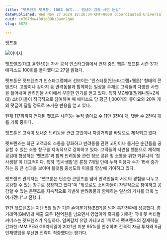 ```yaml
---
title: "펫프렌즈 펫프툰, 100회 돌파... 댕냥이 감동 사연 눈길"
datePublished: Wed Nov 27 2024 18:26:34 GMT+0000 (Coordinated Universal Time)
cuid: cm707dxw4001q09kz8avn2g4x
slug: 6875

---
```



펫프툰

![이미지](https://cdn.hashnode.com/res/hashnode/image/upload/v1739261492081/07ab94d7-b33d-48c7-95cc-6dfa31f8b25e.jpeg)

펫프렌즈(대표 윤현신)는 자사 공식 인스타그램에서 연재 중인 웹툰 '펫프툰 시즌 3'가 에피소드 100회를 돌파했다고 27일 밝혔다.

펫프툰은 펫프렌즈가 인스타그램에서 선보이는 '인스타툰(인스타그램+웹툰)' 형태의 콘텐츠다. 고양이나 강아지 등 반려동물과 함께하는 일상을 주제로 고객들의 다양한 사연을 풀어내며 반려인들 사이에서 꾸준한 인기를 얻고 있다. 특히 MZ세대(밀레니얼+Z세대) 소비자들이 적극적으로 참여하며 매 에피소드 당 평균 1,000개의 좋아요와 20여 개의 댓글이 달릴 정도로 뜨거운 반응을 얻고 있다.

현재 117회까지 연재된 펫프툰 시즌3는 누적 좋아요 수 11만 3천여 개, 댓글 수 2천여 개를 기록 중이다.

펫프툰은 고객이 보내준 반려동물 관련 고민이나 자랑거리를 바탕으로 제작되고 있다.

펫프렌즈는 최근 고객과의 소통을 강화하고 반려동물 관련 고민이나 즐거운 순간들을 공유할 수 있는 소통 창구를 지속적으로 강화하고 있다. 고객들의 사연을 웹툰으로 제작해 공감대 형성하는 '펫프툰'과 함께 반려동물 관련 정보 공유 및 소통을 위한 커뮤니티 '집사생활'이 대표적이다. 특히 '집사생활'은 론칭 7개월 만에 누적 이용자 수가 15배 증가하는 등 큰 성과를 보이며 플랫폼 충성도와 이용률 향상에 기여하고 있다.

펫프렌즈 관계자는 "펫프툰은 단순한 콘텐츠를 넘어 반려인들이 서로의 경험을 나누고 공감할 수 있는 창구로 성장하고 있다"며 "앞으로도 소비자들이 자발적으로 참여하고 공감할 수 있는 콘텐츠를 지속적으로 개발해 반려동물과 함께하는 일상의 가치를 더욱 높여가겠다"고 전했다.

한편 펫프렌즈는 지난 5월 월간 기준 손익분기점(BEP)을 넘어 흑자전환에 성공했다. 총거래액(GMV)과 매출 모두 1천억원을 넘으면서 영업이익 흑자를 기록한 국내 펫 버티컬 커머스는 펫프렌즈가 유일하다. 일찌감치 유망 카테고리 1위로서 펫프렌즈의 잠재력을 간파한 IMM PE와 GS리테일이 2021년 지분 95%를 인수하며 전격적 자금 투자와 S급 인재영입을 우선한 전략이 적중했다는 평가다.